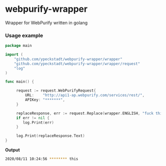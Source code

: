 # webpurify-wrapper
Wrapper for WebPurify written in golang

### Usage example

```go
package main

import (
	"github.com/ypeckstadt/webpurify-wrapper/wrapper"
	"github.com/ypeckstadt/webpurify-wrapper/wrapper/request"
	"log"
)

func main() {

	 request := request.WebPurifyRequest{
		 URL:    "http://api1-ap.webpurify.com/services/rest/",
		 APIKey: "*******",
	 }

	 replaceResponse, err := request.Replace(wrapper.ENGLISH, "fuck this", "**", true, true, true, false)
	 if err != nil {
	 	log.Print(err)
	 }

	 log.Print(replaceResponse.Text)
}
```

**Output**
```bash
2020/08/11 10:24:56 ******** this
```
